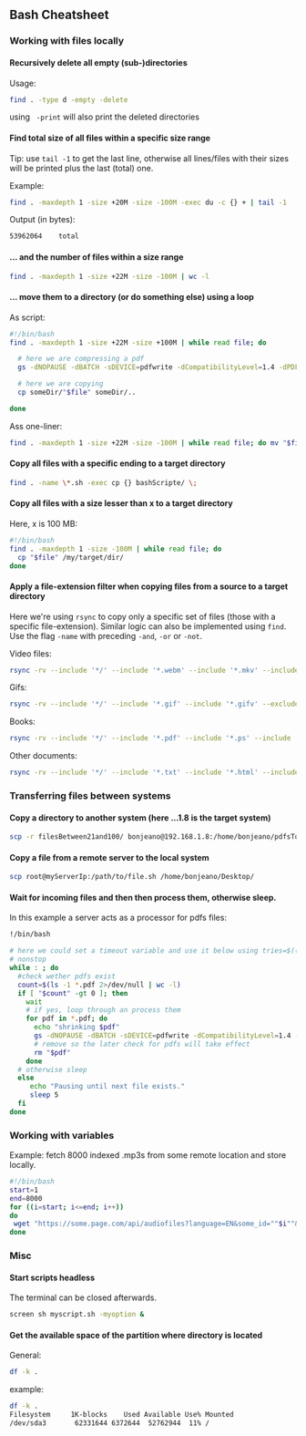 ## Bash Cheatsheet

### Working with files locally

#### Recursively delete all empty (sub-)directories
Usage:
```Bash
find . -type d -empty -delete
```
using ` -print` will also print the deleted directories

#### Find total size of all files within a specific size range

Tip: use `tail -1` to get the last line, otherwise all lines/files with their sizes will be printed plus the last (total) one.

Example:
```Bash
find . -maxdepth 1 -size +20M -size -100M -exec du -c {} + | tail -1
```
Output (in bytes):
```Bash
53962064	total
```
####  ... and the number of files within a size range
```Bash
find . -maxdepth 1 -size +22M -size -100M | wc -l
```
#### ... move them to a directory (or do something else) using a loop
As script:

```Bash
#!/bin/bash
find . -maxdepth 1 -size +22M -size +100M | while read file; do

  # here we are compressing a pdf
  gs -dNOPAUSE -dBATCH -sDEVICE=pdfwrite -dCompatibilityLevel=1.4 -dPDFSETTINGS=/ebook -sOutputFile=compressed/"$file" "$file"

  # here we are copying
  cp someDir/"$file" someDir/..

done
```
Ass one-liner:
```Bash
find . -maxdepth 1 -size +22M -size -100M | while read file; do mv "$file" filesBetween21and100/; done
```

#### Copy all files with a specific ending to a target directory
```Bash
find . -name \*.sh -exec cp {} bashScripte/ \;
```
#### Copy all files with a size lesser than x to a target directory
Here, x is 100 MB:
```Bash
#!/bin/bash
find . -maxdepth 1 -size -100M | while read file; do
  cp "$file" /my/target/dir/
done
```

#### Apply a file-extension filter when copying files from a source to a target directory

Here we're using `rsync` to copy only a specific set of files (those with a specific file-extension). Similar logic can also be implemented using `find`. Use the flag `-name` with preceding `-and`, `-or` or `-not`.

Video files:
```Bash
rsync -rv --include '*/' --include '*.webm' --include '*.mkv' --include '*.flv' --include '*.vob'  --include '*.ogv' --include '*.ogg' --include '*.drc' --include '*.mng'  --include '*.avi' --include '*.wmv' --include '*.yuv' --include '*.mov' --include '*.qt' --include '*.rm'  --include '*.mvb' --include '*.asf'  --include '*.amv'  --include '*.mp4'  --include '*.m4p'  --include '*.m4v' --include '*.mpg'  --include '*.mp2'  --include '*.mpeg'  --include '*.mpe'  --include '*.m2v'  --include '*.m4v' --include '*.svi'  --include '*.3gp' --include '*.3g2' --include '*.mxf' --include '*.roq'  --include '*.nsv'  --include '*.f4v'  --include '*.f4p'  --include '*.f4a'  --include '*.f4b' --exclude '*' targetDir sourceDir
```

Gifs:
```Bash
rsync -rv --include '*/' --include '*.gif' --include '*.gifv' --exclude '*' targetDir sourceDir
```

Books:
```Bash
rsync -rv --include '*/' --include '*.pdf' --include '*.ps' --include '*.djvu' --include '*.epub' --include '*.mobi' --exclude '*' targetDir sourceDir/
```

Other documents:
```Bash
rsync -rv --include '*/' --include '*.txt' --include '*.html' --include '*.htm' --include '*.doc' --include '*.docx' --include '*.ppt'  --include '*.ods'  --include '*.odt'  --include '*.rdf'  --include '*.xml'  --exclude '*' targetDir sourceDir
```

### Transferring files between systems

#### Copy a directory to another system (here ...1.8 is the target system)
```Bash
scp -r filesBetween21and100/ bonjeano@192.168.1.8:/home/bonjeano/pdfsToShrink
```
#### Copy a file from a remote server to the local system
```Bash
scp root@myServerIp:/path/to/file.sh /home/bonjeano/Desktop/
```
#### Wait for incoming files and then then process them, otherwise sleep.
In this example a server acts as a processor for pdfs files:
```Bash
!/bin/bash

# here we could set a timeout variable and use it below using tries=$((tries+1))
# nonstop
while : ; do
  #check wether pdfs exist
  count=$(ls -1 *.pdf 2>/dev/null | wc -l)
  if [ "$count" -gt 0 ]; then
    wait
    # if yes, loop through an process them
    for pdf in *.pdf; do
      echo "shrinking $pdf"
      gs -dNOPAUSE -dBATCH -sDEVICE=pdfwrite -dCompatibilityLevel=1.4 -dPDFSETTINGS=/ebook -sOutputFile=shrinked/"$pdf" "$pdf"
      # remove so the later check for pdfs will take effect
      rm "$pdf"
    done
  # otherwise sleep
  else
     echo "Pausing until next file exists."
     sleep 5
  fi
done
```
### Working with variables
Example: fetch 8000 indexed .mp3s from some remote location and store locally.
```Bash
#!/bin/bash
start=1
end=8000
for ((i=start; i<=end; i++))
do
 wget "https://some.page.com/api/audiofiles?language=EN&some_id=""$i""&some_api_token=xyz" -O "$i"".mp3"
done
```


### Misc

#### Start scripts headless
The terminal can be closed afterwards.
```Bash
screen sh myscript.sh -myoption &
```
#### Get the available space of the partition where directory is located
General:
```Bash
df -k .
```
example:
```Bash
df -k .
Filesystem     1K-blocks    Used Available Use% Mounted
/dev/sda3       62331644 6372644  52762944  11% /
```
